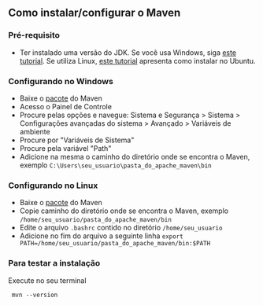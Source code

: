 ## Como instalar/configurar o Maven

### Pré-requisito

 - Ter instalado uma versão do JDK. Se você usa Windows, siga [este tutorial](https://mauriciogeneroso.medium.com/configurando-java-1-instala%C3%A7%C3%A3o-do-jre-e-do-jdk-no-windows-38cacace0377). Se utiliza Linux, [este tutorial](https://digitalinnovation.one/artigos/como-instalar-o-java-com-o-apt-no-ubuntu-2004) apresenta como instalar no Ubuntu.

### Configurando no Windows

 - Baixe o [pacote](https://maven.apache.org/download.cgi) do Maven
 - Acesso o Painel de Controle
 - Procure pelas opções e navegue: Sistema e Segurança > Sistema > Configurações avançadas do sistema > Avançado > Variáveis de ambiente
 - Procure por "Variáveis de Sistema"
 - Procure pela variável "Path"
 - Adicione na mesma o caminho do diretório onde se encontra o Maven, exemplo `C:\Users\seu_usuario\pasta_do_apache_maven\bin`

### Configurando no Linux
 - Baixe o [pacote](https://maven.apache.org/download.cgi) do Maven
 - Copie caminho do diretório onde se encontra o Maven, exemplo `/home/seu_usuario/pasta_do_apache_maven/bin`
 - Edite o arquivo `.bashrc` contido no diretório `/home/seu_usuario`
 - Adicione no fim do arquivo a seguinte linha 
 `export PATH=/home/seu_usuario/pasta_do_apache_maven/bin:$PATH`

 ### Para testar a instalação
 Execute no seu terminal

     mvn --version
